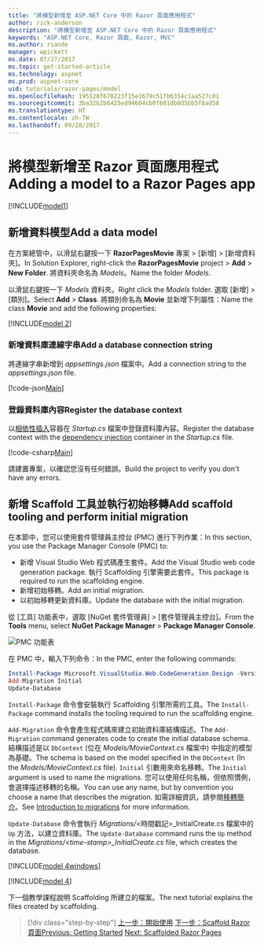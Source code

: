 ```yaml
---
title: "將模型新增至 ASP.NET Core 中的 Razor 頁面應用程式"
author: rick-anderson
description: "將模型新增至 ASP.NET Core 中的 Razor 頁面應用程式"
keywords: "ASP.NET Core, Razor 頁面, Razor, MVC"
ms.author: riande
manager: wpickett
ms.date: 07/27/2017
ms.topic: get-started-article
ms.technology: aspnet
ms.prod: aspnet-core
uid: tutorials/razor-pages/model
ms.openlocfilehash: 195128f670223f15e1679c51fb6354c1aa527c01
ms.sourcegitcommit: 3ba32b2b6425ed94604cb0f681db0d5bb5f8ad58
ms.translationtype: HT
ms.contentlocale: zh-TW
ms.lasthandoff: 09/28/2017
---
```

# <a name="adding-a-model-to-a-razor-pages-app"></a><span data-ttu-id="0e88c-104">將模型新增至 Razor 頁面應用程式</span><span class="sxs-lookup"><span data-stu-id="0e88c-104">Adding a model to a Razor Pages app</span></span>

[!INCLUDE[model1](../../includes/RP/model1.md)]

## <a name="add-a-data-model"></a><span data-ttu-id="0e88c-105">新增資料模型</span><span class="sxs-lookup"><span data-stu-id="0e88c-105">Add a data model</span></span>

<span data-ttu-id="0e88c-106">在方案總管中，以滑鼠右鍵按一下 **RazorPagesMovie** 專案 > [新增] > [新增資料夾]。</span><span class="sxs-lookup"><span data-stu-id="0e88c-106">In Solution Explorer, right-click the **RazorPagesMovie** project > **Add** > **New Folder**.</span></span> <span data-ttu-id="0e88c-107">將資料夾命名為 *Models*。</span><span class="sxs-lookup"><span data-stu-id="0e88c-107">Name the folder *Models*.</span></span>

<span data-ttu-id="0e88c-108">以滑鼠右鍵按一下 *Models* 資料夾。</span><span class="sxs-lookup"><span data-stu-id="0e88c-108">Right click the *Models* folder.</span></span> <span data-ttu-id="0e88c-109">選取 [新增] > [類別]。</span><span class="sxs-lookup"><span data-stu-id="0e88c-109">Select **Add** > **Class**.</span></span> <span data-ttu-id="0e88c-110">將類別命名為 **Movie** 並新增下列屬性：</span><span class="sxs-lookup"><span data-stu-id="0e88c-110">Name the class **Movie** and add the following properties:</span></span>

[!INCLUDE[model 2](../../includes/RP/model2.md)]

<a name="cs"></a>
### <a name="add-a-database-connection-string"></a><span data-ttu-id="0e88c-111">新增資料庫連線字串</span><span class="sxs-lookup"><span data-stu-id="0e88c-111">Add a database connection string</span></span>

<span data-ttu-id="0e88c-112">將連線字串新增到 *appsettings.json* 檔案中。</span><span class="sxs-lookup"><span data-stu-id="0e88c-112">Add a connection string to the *appsettings.json* file.</span></span>

[!code-json[Main](../../tutorials/razor-pages/razor-pages-start/sample/RazorPagesMovie/appsettings.json?highlight=8-10)]

<a name="reg"></a>
###  <a name="register-the-database-context"></a><span data-ttu-id="0e88c-113">登錄資料庫內容</span><span class="sxs-lookup"><span data-stu-id="0e88c-113">Register the database context</span></span>

<span data-ttu-id="0e88c-114">以[相依性插入](xref:fundamentals/dependency-injection)容器在 *Startup.cs* 檔案中登錄資料庫內容。</span><span class="sxs-lookup"><span data-stu-id="0e88c-114">Register the database context with the [dependency injection](xref:fundamentals/dependency-injection) container in the *Startup.cs* file.</span></span>

[!code-csharp[Main](../../tutorials/razor-pages/razor-pages-start/sample/RazorPagesMovie/Startup.cs?name=snippet_ConfigureServices&highlight=3-6)]

<span data-ttu-id="0e88c-115">請建置專案，以確認您沒有任何錯誤。</span><span class="sxs-lookup"><span data-stu-id="0e88c-115">Build the project to verify you don't have any errors.</span></span>

<a name="pmc"></a>
## <a name="add-scaffold-tooling-and-perform-initial-migration"></a><span data-ttu-id="0e88c-116">新增 Scaffold 工具並執行初始移轉</span><span class="sxs-lookup"><span data-stu-id="0e88c-116">Add scaffold tooling and perform initial migration</span></span>

<span data-ttu-id="0e88c-117">在本節中，您可以使用套件管理員主控台 (PMC) 進行下列作業：</span><span class="sxs-lookup"><span data-stu-id="0e88c-117">In this section, you use the Package Manager Console (PMC) to:</span></span>

* <span data-ttu-id="0e88c-118">新增 Visual Studio Web 程式碼產生套件。</span><span class="sxs-lookup"><span data-stu-id="0e88c-118">Add the Visual Studio web code generation package.</span></span> <span data-ttu-id="0e88c-119">執行 Scaffolding 引擎需要此套件。</span><span class="sxs-lookup"><span data-stu-id="0e88c-119">This package is required to run the scaffolding engine.</span></span>
* <span data-ttu-id="0e88c-120">新增初始移轉。</span><span class="sxs-lookup"><span data-stu-id="0e88c-120">Add an initial migration.</span></span>
* <span data-ttu-id="0e88c-121">以初始移轉更新資料庫。</span><span class="sxs-lookup"><span data-stu-id="0e88c-121">Update the database with the initial migration.</span></span>

<span data-ttu-id="0e88c-122">從 [工具] 功能表中，選取 [NuGet 套件管理員] > [套件管理員主控台]。</span><span class="sxs-lookup"><span data-stu-id="0e88c-122">From the **Tools** menu, select **NuGet Package Manager** > **Package Manager Console**.</span></span>

  ![PMC 功能表](../first-mvc-app/adding-model/_static/pmc.png)

<span data-ttu-id="0e88c-124">在 PMC 中，輸入下列命令：</span><span class="sxs-lookup"><span data-stu-id="0e88c-124">In the PMC, enter the following commands:</span></span>

```powershell
Install-Package Microsoft.VisualStudio.Web.CodeGeneration.Design -Version 2.0.0
Add-Migration Initial
Update-Database
```

<span data-ttu-id="0e88c-125">`Install-Package` 命令會安裝執行 Scaffolding 引擎所需的工具。</span><span class="sxs-lookup"><span data-stu-id="0e88c-125">The `Install-Package` command installs the tooling required to run the scaffolding engine.</span></span>

<span data-ttu-id="0e88c-126">`Add-Migration` 命令會產生程式碼來建立初始資料庫結構描述。</span><span class="sxs-lookup"><span data-stu-id="0e88c-126">The `Add-Migration` command generates code to create the initial database schema.</span></span> <span data-ttu-id="0e88c-127">結構描述是以 `DbContext` (位在 *Models/MovieContext.cs* 檔案中) 中指定的模型為基礎。</span><span class="sxs-lookup"><span data-stu-id="0e88c-127">The schema is based on the model specified in the `DbContext` (In the *Models/MovieContext.cs* file).</span></span> <span data-ttu-id="0e88c-128">`Initial` 引數用來命名移轉。</span><span class="sxs-lookup"><span data-stu-id="0e88c-128">The `Initial` argument is used to name the migrations.</span></span> <span data-ttu-id="0e88c-129">您可以使用任何名稱，但依照慣例，會選擇描述移轉的名稱。</span><span class="sxs-lookup"><span data-stu-id="0e88c-129">You can use any name, but by convention you choose a name that describes the migration.</span></span> <span data-ttu-id="0e88c-130">如需詳細資訊，請參閱[移轉簡介](xref:data/ef-mvc/migrations#introduction-to-migrations)。</span><span class="sxs-lookup"><span data-stu-id="0e88c-130">See [Introduction to migrations](xref:data/ef-mvc/migrations#introduction-to-migrations) for more information.</span></span>

<span data-ttu-id="0e88c-131">`Update-Database` 命令會執行 *Migrations/*\<時間戳記>_InitialCreate.cs 檔案中的 `Up` 方法，以建立資料庫。</span><span class="sxs-lookup"><span data-stu-id="0e88c-131">The `Update-Database` command runs the `Up` method in the *Migrations/\<time-stamp>_InitialCreate.cs* file, which creates the database.</span></span>

[!INCLUDE[model 4windows](../../includes/RP/model4Win.md)]

[!INCLUDE[model 4](../../includes/RP/model4.md)]

<span data-ttu-id="0e88c-132">下一個教學課程說明 Scaffolding 所建立的檔案。</span><span class="sxs-lookup"><span data-stu-id="0e88c-132">The next tutorial explains the files created by scaffolding.</span></span>

>[!div class="step-by-step"]
<span data-ttu-id="0e88c-133">[上一步：開始使用](xref:tutorials/razor-pages/razor-pages-start)
[下一步：Scaffold Razor 頁面](xref:tutorials/razor-pages/page)</span><span class="sxs-lookup"><span data-stu-id="0e88c-133">[Previous: Getting Started](xref:tutorials/razor-pages/razor-pages-start)
[Next: Scaffolded Razor Pages](xref:tutorials/razor-pages/page)</span></span>    
